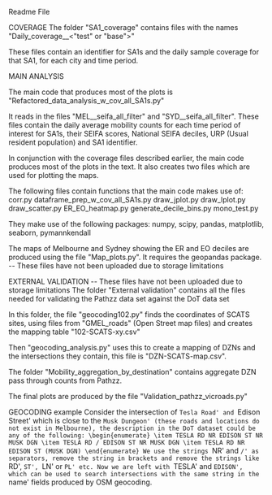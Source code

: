 Readme File 

COVERAGE
The folder "SA1_coverage" contains files with the names "Daily_coverage_<CITY>_<time><"test" or "base">"

These files contain an identifier for SA1s and the daily sample coverage for that SA1, for each city and time period.


MAIN ANALYSIS

The main code that produces most of the plots is "Refactored_data_analysis_w_cov_all_SA1s.py"

It reads in the files "MEL__seifa_all_filter" and "SYD__seifa_all_filter". These files contain the daily average mobility counts for each time period of interest for SA1s, their SEIFA scores, National SEIFA deciles, URP (Usual resident population) and SA1 identifier. 

In conjunction with the coverage files described earlier, the main code produces most of the plots in the text. It also creates two files which are used for plotting the maps.

The following files contain functions that the main code makes use of:
corr.py
dataframe_prep_w_cov_all_SA1s.py
draw_jplot.py
draw_lplot.py
draw_scatter.py
ER_EO_heatmap.py
generate_decile_bins.py
mono_test.py

They make use of the following packages:
numpy, scipy, pandas, matplotlib, seaborn, pymannkendall


The maps of Melbourne and Sydney showing the ER and EO deciles are produced using the file "Map_plots.py". It requires the geopandas package. -- These files have not been uploaded due to storage limitations


EXTERNAL VALIDATION -- These files have not been uploaded due to storage limitations
The folder "External validation" contains all the files needed for validating the Pathzz data set against the DoT data set

In this folder, the file "geocoding102.py" finds the coordinates of SCATS sites, using files from "GMEL_roads" (Open Street map files) and creates the mapping table "102-SCATS-xy.csv"

Then "geocoding_analysis.py" uses this to create a mapping of DZNs and the intersections they contain, this file is "DZN-SCATS-map.csv".

The folder "Mobility_aggregation_by_destination" contains aggregate DZN pass through counts from Pathzz.

The final plots are produced by the file "Validation_pathzz_vicroads.py"

GEOCODING example
Consider the intersection of `Tesla Road' and `Edison Street' which is close to the `Musk Dungeon' (these roads and locations do not exist in Melbourne), the description in the DoT dataset could be any of the following:
\begin{enumerate}
    \item TESLA RD NR EDISON ST NR MUSK DGN
    \item TESLA RD / EDISON ST NR MUSK DGN
    \item TESLA RD NR EDISON ST (MUSK DGN)
\end{enumerate}
We use the strings `NR' and `/' as separators, remove the string in brackets and remove the strings like `RD', `ST', `LN' or `PL' etc. Now we are left with `TESLA' and `EDISON', which can be used to search intersections with the same string in the `name' fields produced by OSM geocoding.




